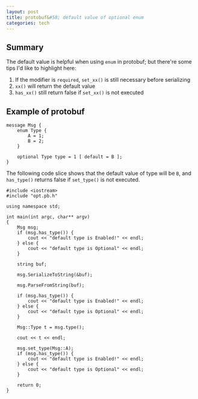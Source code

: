 ```yaml
---
layout: post
title: protobuf&#58; default value of optional enum
categories: tech
---
```


## Summary

The default value is helpful when using `enum` in protobuf; but there're some tips I'd like to highlight here:

1. If the modifier is `required`, `set_xx()` is still necessary before serializing
2. `xx()` will return the default value
3. `has_xx()` still return false if `set_xx()` is not executed

## Example of protobuf

    message Msg {
        enum Type {
            A = 1;
            B = 2;
        }

        optional Type type = 1 [ default = B ];
    }

The following code slice shows that the default value of type will be `B`, and `has_type()` returns false if `set_type()` is not executed.

    #include <iostream>
    #include "opt.pb.h"
    
    using namespace std;
    
    int main(int argc, char** argv)
    {
        Msg msg;
        if (msg.has_type()) {
            cout << "default type is Enabled!" << endl;
        } else {
            cout << "default type is Optional" << endl;
        }

        string buf;

        msg.SerializeToString(&buf);

        msg.ParseFromString(buf);

        if (msg.has_type()) {
            cout << "default type is Enabled!" << endl;
        } else {
            cout << "default type is Optional" << endl;
        }

        Msg::Type t = msg.type();

        cout << t << endl;

        msg.set_type(Msg::A);
        if (msg.has_type()) {
            cout << "default type is Enabled!" << endl;
        } else {
            cout << "default type is Optional" << endl;
        }

        return 0;
    }

